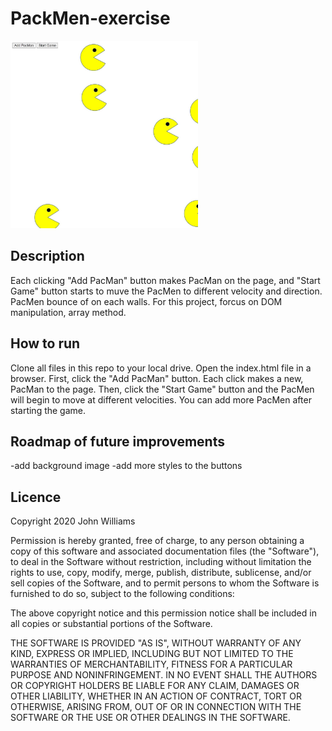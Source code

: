 # PackMen-exercise
<img src= "pacmen.jpg" width="300" />

## Description
Each clicking "Add PacMan" button makes PacMan on the page, and "Start Game" button starts to muve the PacMen to different velocity and direction. PacMen bounce of on each walls.
For this project, forcus on DOM manipulation, array method. 

## How to run
Clone all files in this repo to your local drive. Open the index.html file in a browser. First, click the "Add PacMan" button. Each click makes a new, PacMan to the page. Then, click the "Start Game" button and the PacMen will begin to move at different velocities. You can add more PacMen after starting the game.

## Roadmap of future improvements
-add background image
-add more styles to the buttons

## Licence
Copyright 2020 John Williams

Permission is hereby granted, free of charge, to any person obtaining a copy of this software and associated documentation files (the "Software"), to deal in the Software without restriction, including without limitation the rights to use, copy, modify, merge, publish, distribute, sublicense, and/or sell copies of the Software, and to permit persons to whom the Software is furnished to do so, subject to the following conditions:

The above copyright notice and this permission notice shall be included in all copies or substantial portions of the Software.

THE SOFTWARE IS PROVIDED "AS IS", WITHOUT WARRANTY OF ANY KIND, EXPRESS OR IMPLIED, INCLUDING BUT NOT LIMITED TO THE WARRANTIES OF MERCHANTABILITY, FITNESS FOR A PARTICULAR PURPOSE AND NONINFRINGEMENT. IN NO EVENT SHALL THE AUTHORS OR COPYRIGHT HOLDERS BE LIABLE FOR ANY CLAIM, DAMAGES OR OTHER LIABILITY, WHETHER IN AN ACTION OF CONTRACT, TORT OR OTHERWISE, ARISING FROM, OUT OF OR IN CONNECTION WITH THE SOFTWARE OR THE USE OR OTHER DEALINGS IN THE SOFTWARE.



